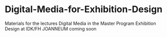 # Digital-Media-for-Exhibition-Design
Materials for the lectures Digital Media in the Master Program Exhibition Design at IDK/FH JOANNEUM
coming soon
